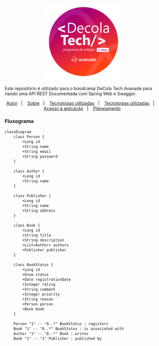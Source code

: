 <h1 align="center">
    <img alt="Gobarber" src="DecolaTech.png" width="250px" />
</h1>

Este repositório é utilizado para o boodcamp DeCola Tech Avanade para riando uma API REST Documentada com Spring Web e Swagger.

<p align="center">
  <a href="#authors">Autor</a>&nbsp;&nbsp;&nbsp;|&nbsp;&nbsp;&nbsp;
  <a href="#about">Sobre</a>&nbsp;&nbsp;&nbsp;|&nbsp;&nbsp;&nbsp;
  <a href="#tech_utilizadas">Tecnologias utilizadas</a>&nbsp;&nbsp;&nbsp;|&nbsp;&nbsp;&nbsp;
  <a href="#installd">Tecnologias utilizadas</a>&nbsp;&nbsp;&nbsp;|&nbsp;&nbsp;&nbsp;
  <a href="#app">Acesso à aplicação</a>&nbsp;&nbsp;&nbsp;|&nbsp;&nbsp;&nbsp;
  <a href="#app">Planejamento</a>
</p>


### Fluxograma
```mermaid
classDiagram
    class Person {
        +Long id
        +String name
        +String email
        +String password
    }

    class Author {
        +Long id
        +String name
    }

    class Publisher {
        +Long id
        +String name
        +String address
    }

    class Book {
        +Long id
        +String title
        +String description
        +List<Author> authors
        +Publisher publisher
    }

    class BookStatus {
        +Long id
        +Enum status
        +Date registrationDate
        +Integer rating
        +String comment
        +Integer priority
        +String reason
        +Person person
        +Book book
    }

    Person "1" -- "0..*" BookStatus : registers
    Book "1" -- "0..*" BookStatus : is associated with
    Author "1" -- "0..*" Book : writes
    Book "1" -- "1" Publisher : published by


```
